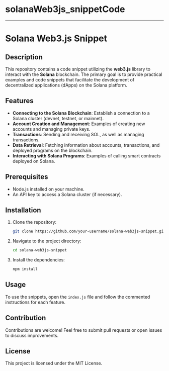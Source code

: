 # solanaWeb3js_snippetCode


---

# Solana Web3.js Snippet

## Description

This repository contains a code snippet utilizing the **web3.js** library to interact with the **Solana** blockchain. The primary goal is to provide practical examples and code snippets that facilitate the development of decentralized applications (dApps) on the Solana platform.

## Features

- **Connecting to the Solana Blockchain**: Establish a connection to a Solana cluster (devnet, testnet, or mainnet).
- **Account Creation and Management**: Examples of creating new accounts and managing private keys.
- **Transactions**: Sending and receiving SOL, as well as managing transactions.
- **Data Retrieval**: Fetching information about accounts, transactions, and deployed programs on the blockchain.
- **Interacting with Solana Programs**: Examples of calling smart contracts deployed on Solana.

## Prerequisites

- Node.js installed on your machine.
- An API key to access a Solana cluster (if necessary).

## Installation

1. Clone the repository:
   ```bash
   git clone https://github.com/your-username/solana-web3js-snippet.git
   ```
2. Navigate to the project directory:
   ```bash
   cd solana-web3js-snippet
   ```
3. Install the dependencies:
   ```bash
   npm install
   ```

## Usage

To use the snippets, open the `index.js` file and follow the commented instructions for each feature.

## Contribution

Contributions are welcome! Feel free to submit pull requests or open issues to discuss improvements.

## License

This project is licensed under the MIT License.

